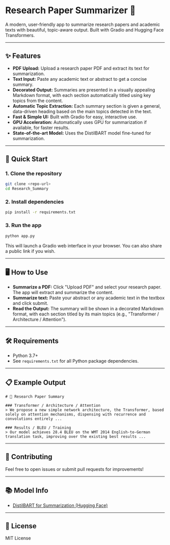 # Research Paper Summarizer 📄

A modern, user-friendly app to summarize research papers and academic texts with beautiful, topic-aware output. Built with Gradio and Hugging Face Transformers.

---

## ✨ Features
- **PDF Upload:** Upload a research paper PDF and extract its text for summarization.
- **Text Input:** Paste any academic text or abstract to get a concise summary.
- **Decorated Output:** Summaries are presented in a visually appealing Markdown format, with each section automatically titled using key topics from the content.
- **Automatic Topic Extraction:** Each summary section is given a general, data-driven heading based on the main topics detected in the text.
- **Fast & Simple UI:** Built with Gradio for easy, interactive use.
- **GPU Acceleration:** Automatically uses GPU for summarization if available, for faster results.
- **State-of-the-art Model:** Uses the DistilBART model fine-tuned for summarization.

---

## 🚀 Quick Start

### 1. Clone the repository
```bash
git clone <repo-url>
cd Research_Summary
```

### 2. Install dependencies
```bash
pip install -r requirements.txt
```

### 3. Run the app
```bash
python app.py
```
This will launch a Gradio web interface in your browser. You can also share a public link if you wish.

---

## 🖥️ How to Use
- **Summarize a PDF:** Click "Upload PDF" and select your research paper. The app will extract and summarize the content.
- **Summarize text:** Paste your abstract or any academic text in the textbox and click submit.
- **Read the Output:** The summary will be shown in a decorated Markdown format, with each section titled by its main topics (e.g., "Transformer / Architecture / Attention").

---

## 🛠️ Requirements
- Python 3.7+
- See `requirements.txt` for all Python package dependencies.

---

## 📋 Example Output

```
# 📄 Research Paper Summary

### Transformer / Architecture / Attention
> We propose a new simple network architecture, the Transformer, based solely on attention mechanisms, dispensing with recurrence and convolutions entirely ...

### Results / BLEU / Training
> Our model achieves 28.4 BLEU on the WMT 2014 English-to-German translation task, improving over the existing best results ...
```

---

## 🤝 Contributing
Feel free to open issues or submit pull requests for improvements!

---

## 📚 Model Info
- [DistilBART for Summarization (Hugging Face)](https://huggingface.co/sshleifer/distilbart-cnn-12-6)

---

## 📃 License
MIT License
